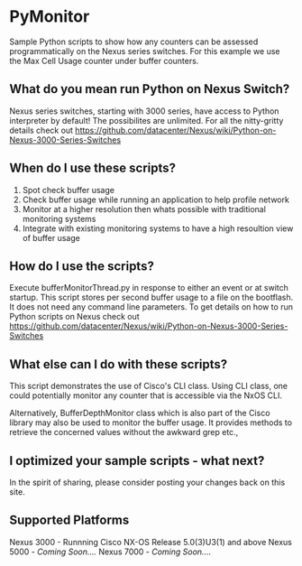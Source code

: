 PyMonitor
=========

Sample Python scripts to show how any counters can be assessed programmatically on the Nexus series switches.  For this example we use the Max Cell Usage counter under buffer counters.  

What do you mean run Python on Nexus Switch?
--------------------------------------------
Nexus series switches, starting with 3000 series, have access to Python interpreter by default!  The possibilites are unlimited.  For all the nitty-gritty details check out https://github.com/datacenter/Nexus/wiki/Python-on-Nexus-3000-Series-Switches

When do I use these scripts?
----------------------------

1.  Spot check buffer usage
2.  Check buffer usage while running an application to help profile network
3.  Monitor at a higher resolution then whats possible with traditional monitoring systems
4.  Integrate with existing monitoring systems to have a high resoultion view of buffer usage

How do I use the scripts?
----------------------------

Execute bufferMonitorThread.py in response to either an event or at switch startup.  This script stores per second buffer usage to a file on the bootflash.  It does not need any command line parameters.  To get details on how to run Python scripts on Nexus check out https://github.com/datacenter/Nexus/wiki/Python-on-Nexus-3000-Series-Switches 

What else can I do with these scripts?
--------------------------------------

This script demonstrates the use of Cisco's CLI class.  Using CLI class, one could potentially monitor any counter that is accessible via the NxOS CLI.  

Alternatively, BufferDepthMonitor class which is also part of the Cisco library may also be used to monitor the buffer usage.  It provides methods to retrieve the concerned values without the awkward grep etc.,

I optimized your sample scripts - what next?
--------------------------------------------
In the spirit of sharing, please consider posting your changes back on this site.

Supported Platforms
-------------------
Nexus 3000 - Runnning Cisco NX-OS Release 5.0(3)U3(1) and above
Nexus 5000 - <i>Coming Soon....</i>
Nexus 7000 - <i>Coming Soon....</i>